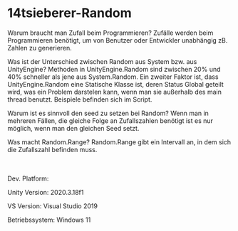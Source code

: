 # 14tsieberer-Random
Warum braucht man Zufall beim Programmieren?
Zufälle werden beim Programmieren benötigt, um von Benutzer oder Entwickler unabhängig zB. Zahlen zu generieren.

Was ist der Unterschied zwischen Random aus System bzw. aus UnityEngine?
Methoden in UnityEngine.Random sind zwischen 20% und 40% schneller als jene aus System.Random. Ein zweiter Faktor ist, dass UnityEngine.Random eine Statische Klasse ist, deren Status Global geteilt wird, was ein Problem darstelen kann, wenn man sie außerhalb des main thread benutzt. Beispiele befinden sich im Script.

Warum ist es sinnvoll den seed zu setzen bei Random?
Wenn man in mehreren Fällen, die gleiche Folge an Zufallszahlen benötigt ist es nur möglich, wenn man den gleichen Seed setzt.

Was macht Random.Range?
Random.Range gibt ein Intervall an, in dem sich die Zufallszahl befinden muss.

<br></br>
Dev. Platform:

Unity Version: 2020.3.18f1

VS Version: Visual Studio 2019

Betriebssystem: Windows 11
